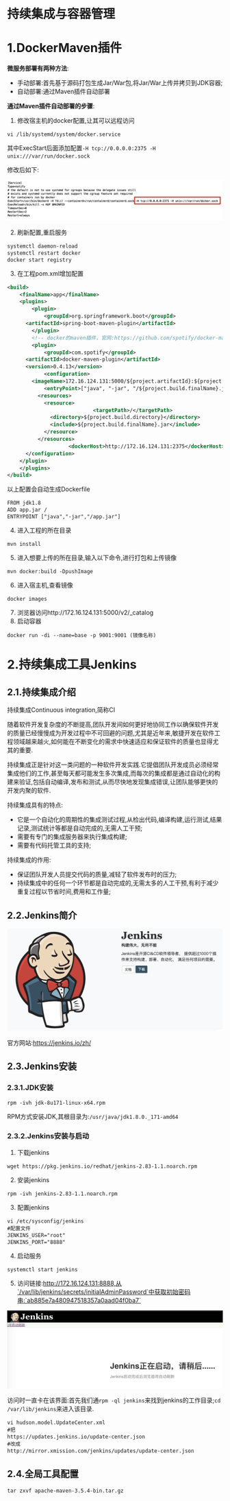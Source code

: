 # 持续集成与容器管理

# 1.DockerMaven插件

**微服务部署有两种方法**:

* 手动部署:首先基于源码打包生成Jar/War包,将Jar/War上传并拷贝到JDK容器;
* 自动部署:通过Maven插件自动部署

**通过Maven插件自动部署的步骤**:

1. 修改宿主机的docker配置,让其可以远程访问

~~~shell
vi /lib/systemd/system/docker.service
~~~

其中ExecStart后面添加配置`-H tcp://0.0.0.0:2375 -H unix:///var/run/docker.sock`

修改后如下:

![image-20200322175039834](持续集成与容器管理.assets/image-20200322175039834.png)

2. 刷新配置,重启服务

~~~shell
systemctl daemon-reload
systemctl restart docker
docker start registry
~~~

3. 在工程pom.xml增加配置

~~~xml
<build>
	<finalName>app</finalName>
	<plugins>
		<plugin>
			<groupId>org.springframework.boot</groupId>
      <artifactId>spring-boot-maven-plugin</artifactId>
		</plugin>
		<!-- docker的maven插件，官网:https://github.com/spotify/docker-maven-plugin-->
		<plugin>
			<groupId>com.spotify</groupId>
      <artifactId>docker-maven-plugin</artifactId> 
      <version>0.4.13</version>
			<configuration>
        <imageName>172.16.124.131:5000/${project.artifactId}:${project.version}</imageName>						<baseImage>jdk1.8</baseImage>
        	<entryPoint>["java", "-jar", "/${project.build.finalName}.jar"]</entryPoint>
          <resources>
          	<resource>
							<targetPath>/</targetPath>
              <directory>${project.build.directory}</directory>
              <include>${project.build.finalName}.jar</include>
            </resource>
          </resources>
					<dockerHost>http://172.16.124.131:2375</dockerHost>
      </configuration>
    </plugin>
	</plugins>
</build>
~~~

以上配置会自动生成Dockerfile

~~~shell
FROM jdk1.8
ADD app.jar /
ENTRYPOINT ["java","-jar","/app.jar"]
~~~

4. 进入工程的所在目录

~~~shell
mvn install
~~~

5. 进入想要上传的所在目录,输入以下命令,进行打包和上传镜像

~~~shell
mvn docker:build -DpushImage
~~~

6. 进入宿主机,查看镜像

~~~shell
docker images
~~~

7. 浏览器访问http://172.16.124.131:5000/v2/_catalog
8. 启动容器

~~~shell
docker run -di --name=base -p 9001:9001 (镜像名称)
~~~

# 2.持续集成工具Jenkins

## 2.1.持续集成介绍

持续集成Continuous integration,简称CI

随着软件开发复杂度的不断提高,团队开发间如何更好地协同工作以确保软件开发的质量已经慢慢成为开发过程中不可回避的问题,尤其是近年来,敏捷开发在软件工程领域越来越火,如何能在不断变化的需求中快速适应和保证软件的质量也显得尤其的重要.

持续集成正是针对这一类问题的一种软件开发实践.它提倡团队开发成员必须经常集成他们的工作,甚至每天都可能发生多次集成,而每次的集成都是通过自动化的构建来验证,包括自动编译,发布和测试,从而尽快地发现集成错误,让团队能够更快的开发内聚的软件.

持续集成具有的特点:

* 它是一个自动化的周期性的集成测试过程,从检出代码,编译构建,运行测试,结果记录,测试统计等都是自动完成的,无需人工干预;
* 需要有专门的集成服务器来执行集成构建;
* 需要有代码托管工具的支持;

持续集成的作用:

* 保证团队开发人员提交代码的质量,减轻了软件发布时的压力;
* 持续集成中的任何一个环节都是自动完成的,无需太多的人工干预,有利于减少重复过程以节省时间,费用和工作量;

## 2.2.Jenkins简介

![image-20200325153858597](持续集成与容器管理.assets/image-20200325153858597.png)

官方网站:https://jenkins.io/zh/

## 2.3.Jenkins安装

### 2.3.1.JDK安装

~~~shell
rpm -ivh jdk-8u171-linux-x64.rpm
~~~

RPM方式安装JDK,其根目录为:`/usr/java/jdk1.8.0._171-amd64`

### 2.3.2.Jenkins安装与启动

1. 下载jenkins

~~~shell
wget https://pkg.jenkins.io/redhat/jenkins-2.83-1.1.noarch.rpm
~~~

2. 安装jenkins

~~~shell
rpm -ivh jenkins-2.83-1.1.noarch.rpm
~~~

3. 配置jenkins

~~~shell
vi /etc/sysconfig/jenkins
#配置文件
JENKINS_USER="root"
JENKINS_PORT="8888"
~~~

4. 启动服务

~~~shell
systemctl start jenkins
~~~

5. 访问链接:http://172.16.124.131:8888,从`/var/lib/jenkins/secrets/initialAdminPassword`中获取初始密码串:`ab885e7a480947518357a0aad04f0ba7`

![image-20200326203243163](持续集成与容器管理.assets/image-20200326203243163.png)

访问时一直卡在该界面:首先我们通`rpm -ql jenkins`来找到jenkins的工作目录;`cd /var/lib/jenkins`来进入该目录.

~~~shell
vi hudson.model.UpdateCenter.xml
#把
https://updates.jenkins.io/update-center.json
#改成
http://mirror.xmission.com/jenkins/updates/update-center.json
~~~

## 2.4.全局工具配置

~~~shell
tar zxvf apache-maven-3.5.4-bin.tar.gz
~~~



